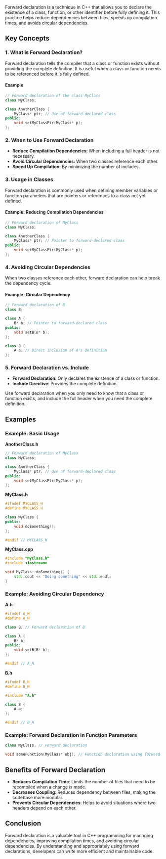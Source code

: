 
Forward declaration is a technique in C++ that allows you to declare the existence of a class, function, or other identifier before fully defining it. This practice helps reduce dependencies between files, speeds up compilation times, and avoids circular dependencies.

## Key Concepts

### 1. What is Forward Declaration?

Forward declaration tells the compiler that a class or function exists without providing the complete definition. It is useful when a class or function needs to be referenced before it is fully defined.

#### Example

```cpp
// Forward declaration of the class MyClass
class MyClass;

class AnotherClass {
    MyClass* ptr; // Use of forward-declared class
public:
    void setMyClassPtr(MyClass* p);
};
```

### 2. When to Use Forward Declaration

- **Reduce Compilation Dependencies**: When including a full header is not necessary.
- **Avoid Circular Dependencies**: When two classes reference each other.
- **Speed Up Compilation**: By minimizing the number of includes.

### 3. Usage in Classes

Forward declaration is commonly used when defining member variables or function parameters that are pointers or references to a class not yet defined.

#### Example: Reducing Compilation Dependencies

```cpp
// Forward declaration of MyClass
class MyClass;

class AnotherClass {
    MyClass* ptr; // Pointer to forward-declared class
public:
    void setMyClassPtr(MyClass* p);
};
```

### 4. Avoiding Circular Dependencies

When two classes reference each other, forward declaration can help break the dependency cycle.

#### Example: Circular Dependency

```cpp
// Forward declaration of B
class B;

class A {
    B* b; // Pointer to forward-declared class
public:
    void setB(B* b);
};

class B {
    A a; // Direct inclusion of A's definition
};
```

### 5. Forward Declaration vs. Include

- **Forward Declaration**: Only declares the existence of a class or function.
- **Include Directive**: Provides the complete definition.

Use forward declaration when you only need to know that a class or function exists, and include the full header when you need the complete definition.

## Examples

### Example: Basic Usage

**AnotherClass.h**

```cpp
// Forward declaration of MyClass
class MyClass;

class AnotherClass {
    MyClass* ptr; // Use of forward-declared class
public:
    void setMyClassPtr(MyClass* p);
};
```

**MyClass.h**

```cpp
#ifndef MYCLASS_H
#define MYCLASS_H

class MyClass {
public:
    void doSomething();
};

#endif // MYCLASS_H
```

**MyClass.cpp**

```cpp
#include "MyClass.h"
#include <iostream>

void MyClass::doSomething() {
    std::cout << "Doing something" << std::endl;
}
```

### Example: Avoiding Circular Dependency

**A.h**

```cpp
#ifndef A_H
#define A_H

class B; // Forward declaration of B

class A {
    B* b;
public:
    void setB(B* b);
};

#endif // A_H
```

**B.h**

```cpp
#ifndef B_H
#define B_H

#include "A.h"

class B {
    A a;
};

#endif // B_H
```

### Example: Forward Declaration in Function Parameters

```cpp
class MyClass; // Forward declaration

void someFunction(MyClass* obj); // Function declaration using forward-declared class
```

## Benefits of Forward Declaration

- **Reduces Compilation Time**: Limits the number of files that need to be recompiled when a change is made.
- **Decreases Coupling**: Reduces dependency between files, making the codebase more modular.
- **Prevents Circular Dependencies**: Helps to avoid situations where two headers depend on each other.

## Conclusion

Forward declaration is a valuable tool in C++ programming for managing dependencies, improving compilation times, and avoiding circular dependencies. By understanding and appropriately using forward declarations, developers can write more efficient and maintainable code.